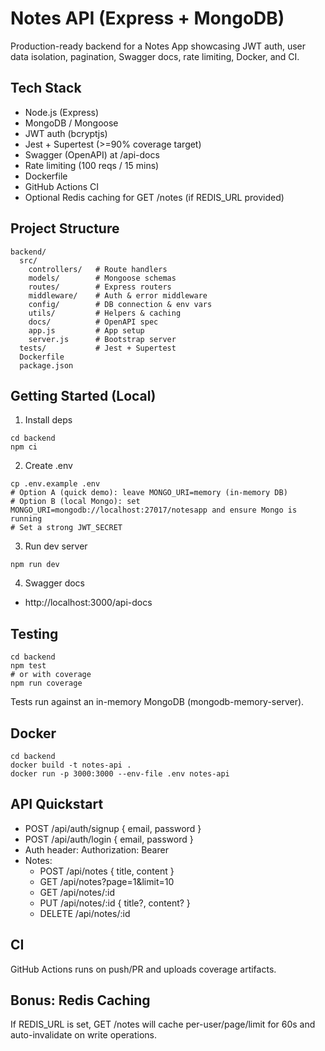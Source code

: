 # Notes API (Express + MongoDB)

Production-ready backend for a Notes App showcasing JWT auth, user data isolation, pagination, Swagger docs, rate limiting, Docker, and CI.

## Tech Stack
- Node.js (Express)
- MongoDB / Mongoose
- JWT auth (bcryptjs)
- Jest + Supertest (>=90% coverage target)
- Swagger (OpenAPI) at /api-docs
- Rate limiting (100 reqs / 15 mins)
- Dockerfile
- GitHub Actions CI
- Optional Redis caching for GET /notes (if REDIS_URL provided)

## Project Structure
```
backend/
  src/
    controllers/   # Route handlers
    models/        # Mongoose schemas
    routes/        # Express routers
    middleware/    # Auth & error middleware
    config/        # DB connection & env vars
    utils/         # Helpers & caching
    docs/          # OpenAPI spec
    app.js         # App setup
    server.js      # Bootstrap server
  tests/           # Jest + Supertest
  Dockerfile
  package.json
```

## Getting Started (Local)
1) Install deps
```
cd backend
npm ci
```
2) Create .env
```
cp .env.example .env
# Option A (quick demo): leave MONGO_URI=memory (in-memory DB)
# Option B (local Mongo): set MONGO_URI=mongodb://localhost:27017/notesapp and ensure Mongo is running
# Set a strong JWT_SECRET
```
3) Run dev server
```
npm run dev
```
4) Swagger docs
- http://localhost:3000/api-docs

## Testing
```
cd backend
npm test
# or with coverage
npm run coverage
```
Tests run against an in-memory MongoDB (mongodb-memory-server).

## Docker
```
cd backend
docker build -t notes-api .
docker run -p 3000:3000 --env-file .env notes-api
```

## API Quickstart
- POST /api/auth/signup { email, password }
- POST /api/auth/login { email, password }
- Auth header: Authorization: Bearer <token>
- Notes:
  - POST /api/notes { title, content }
  - GET /api/notes?page=1&limit=10
  - GET /api/notes/:id
  - PUT /api/notes/:id { title?, content? }
  - DELETE /api/notes/:id

## CI
GitHub Actions runs on push/PR and uploads coverage artifacts.

## Bonus: Redis Caching
If REDIS_URL is set, GET /notes will cache per-user/page/limit for 60s and auto-invalidate on write operations.
